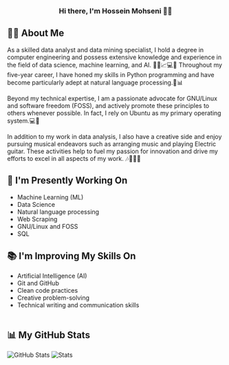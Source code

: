 <h3 align="center">
Hi there, I'm Hossein Mohseni 👋😊
</h3>

##  🧑‍💻 About Me

As a skilled data analyst and data mining specialist, I hold a degree in computer engineering and possess extensive knowledge and experience in the field of data science, machine learning, and AI. 🧑‍💻📈💻🤖 Throughout my five-year career, I have honed my skills in Python programming and have become particularly adept at natural language processing.🐍📊<br/>

Beyond my technical expertise, I am a passionate advocate for GNU/Linux and software freedom (FOSS), and actively promote these principles to others whenever possible. In fact, I rely on Ubuntu as my primary operating system.💻🐧<br/>

In addition to my work in data analysis, I also have a creative side and enjoy pursuing musical endeavors such as arranging music and playing Electric guitar. These activities help to fuel my passion for innovation and drive my efforts to excel in all aspects of my work. 🎶🎼🎹🎸

## 💼 I'm Presently Working On

- Machine Learning (ML)
- Data Science
- Natural language processing
- Web Scraping
- GNU/Linux and FOSS
- SQL

## 📚 I'm Improving My Skills On

- Artificial Intelligence (AI)
- Git and GitHub
- Clean code practices
- Creative problem-solving
- Technical writing and communication skills
<br/><br/>

## 📊 My GitHub Stats 

![GitHub Stats](https://github-readme-stats.vercel.app/api?username=hosseinmh1&show_icons=true&&line_height=40)
![Stats](https://github-profile-trophy-errir.vercel.app/?username=hosseinmh1&title=Commit,Repositories,Stars,Followers&margin-w=18)
